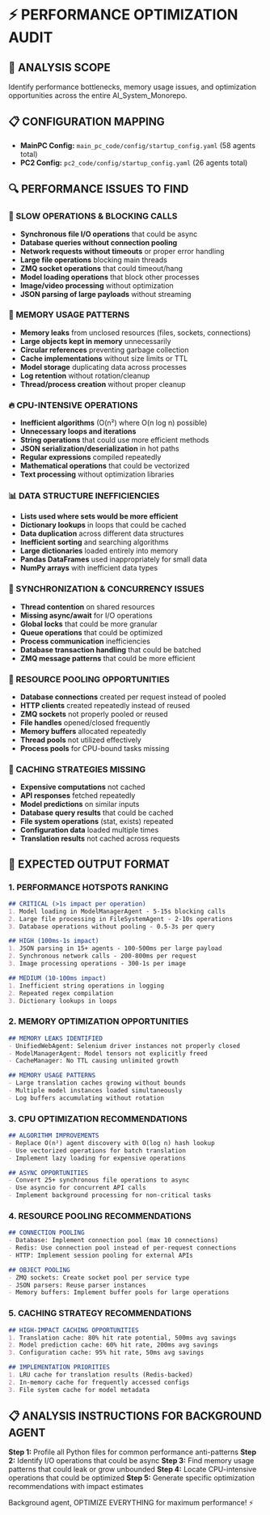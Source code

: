 # ⚡ PERFORMANCE OPTIMIZATION AUDIT

## 🎯 **ANALYSIS SCOPE**
Identify performance bottlenecks, memory usage issues, and optimization opportunities across the entire AI_System_Monorepo.

## 📋 **CONFIGURATION MAPPING**
- **MainPC Config:** `main_pc_code/config/startup_config.yaml` (58 agents total)
- **PC2 Config:** `pc2_code/config/startup_config.yaml` (26 agents total)

## 🔍 **PERFORMANCE ISSUES TO FIND**

### **🐌 SLOW OPERATIONS & BLOCKING CALLS**
- **Synchronous file I/O operations** that could be async
- **Database queries without connection pooling**
- **Network requests without timeouts** or proper error handling
- **Large file operations** blocking main threads
- **ZMQ socket operations** that could timeout/hang
- **Model loading operations** that block other processes
- **Image/video processing** without optimization
- **JSON parsing of large payloads** without streaming

### **🧠 MEMORY USAGE PATTERNS**
- **Memory leaks** from unclosed resources (files, sockets, connections)
- **Large objects kept in memory** unnecessarily
- **Circular references** preventing garbage collection
- **Cache implementations** without size limits or TTL
- **Model storage** duplicating data across processes
- **Log retention** without rotation/cleanup
- **Thread/process creation** without proper cleanup

### **🔥 CPU-INTENSIVE OPERATIONS**
- **Inefficient algorithms** (O(n²) where O(n log n) possible)
- **Unnecessary loops and iterations**
- **String operations** that could use more efficient methods
- **JSON serialization/deserialization** in hot paths
- **Regular expressions** compiled repeatedly
- **Mathematical operations** that could be vectorized
- **Text processing** without optimization libraries

### **📊 DATA STRUCTURE INEFFICIENCIES**
- **Lists used where sets would be more efficient**
- **Dictionary lookups** in loops that could be cached
- **Data duplication** across different data structures
- **Inefficient sorting** and searching algorithms
- **Large dictionaries** loaded entirely into memory
- **Pandas DataFrames** used inappropriately for small data
- **NumPy arrays** with inefficient data types

### **🔄 SYNCHRONIZATION & CONCURRENCY ISSUES**
- **Thread contention** on shared resources
- **Missing async/await** for I/O operations
- **Global locks** that could be more granular
- **Queue operations** that could be optimized
- **Process communication** inefficiencies
- **Database transaction handling** that could be batched
- **ZMQ message patterns** that could be more efficient

### **📱 RESOURCE POOLING OPPORTUNITIES**
- **Database connections** created per request instead of pooled
- **HTTP clients** created repeatedly instead of reused
- **ZMQ sockets** not properly pooled or reused
- **File handles** opened/closed frequently
- **Memory buffers** allocated repeatedly
- **Thread pools** not utilized effectively
- **Process pools** for CPU-bound tasks missing

### **💾 CACHING STRATEGIES MISSING**
- **Expensive computations** not cached
- **API responses** fetched repeatedly
- **Model predictions** on similar inputs
- **Database query results** that could be cached
- **File system operations** (stat, exists) repeated
- **Configuration data** loaded multiple times
- **Translation results** not cached across requests

## 🚀 **EXPECTED OUTPUT FORMAT**

### **1. PERFORMANCE HOTSPOTS RANKING**
```markdown
## CRITICAL (>1s impact per operation)
1. Model loading in ModelManagerAgent - 5-15s blocking calls
2. Large file processing in FileSystemAgent - 2-10s operations
3. Database operations without pooling - 0.5-3s per query

## HIGH (100ms-1s impact)
1. JSON parsing in 15+ agents - 100-500ms per large payload
2. Synchronous network calls - 200-800ms per request
3. Image processing operations - 300-1s per image

## MEDIUM (10-100ms impact)
1. Inefficient string operations in logging
2. Repeated regex compilation
3. Dictionary lookups in loops
```

### **2. MEMORY OPTIMIZATION OPPORTUNITIES**
```markdown
## MEMORY LEAKS IDENTIFIED
- UnifiedWebAgent: Selenium driver instances not properly closed
- ModelManagerAgent: Model tensors not explicitly freed
- CacheManager: No TTL causing unlimited growth

## MEMORY USAGE PATTERNS
- Large translation caches growing without bounds
- Multiple model instances loaded simultaneously
- Log buffers accumulating without rotation
```

### **3. CPU OPTIMIZATION RECOMMENDATIONS**
```markdown
## ALGORITHM IMPROVEMENTS
- Replace O(n²) agent discovery with O(log n) hash lookup
- Use vectorized operations for batch translation
- Implement lazy loading for expensive operations

## ASYNC OPPORTUNITIES
- Convert 25+ synchronous file operations to async
- Use asyncio for concurrent API calls
- Implement background processing for non-critical tasks
```

### **4. RESOURCE POOLING RECOMMENDATIONS**
```markdown
## CONNECTION POOLING
- Database: Implement connection pool (max 10 connections)
- Redis: Use connection pool instead of per-request connections
- HTTP: Implement session pooling for external APIs

## OBJECT POOLING
- ZMQ sockets: Create socket pool per service type
- JSON parsers: Reuse parser instances
- Memory buffers: Implement buffer pools for large operations
```

### **5. CACHING STRATEGY RECOMMENDATIONS**
```markdown
## HIGH-IMPACT CACHING OPPORTUNITIES
1. Translation cache: 80% hit rate potential, 500ms avg savings
2. Model prediction cache: 60% hit rate, 200ms avg savings
3. Configuration cache: 95% hit rate, 50ms avg savings

## IMPLEMENTATION PRIORITIES
1. LRU cache for translation results (Redis-backed)
2. In-memory cache for frequently accessed configs
3. File system cache for model metadata
```

## 📋 **ANALYSIS INSTRUCTIONS FOR BACKGROUND AGENT**

**Step 1:** Profile all Python files for common performance anti-patterns
**Step 2:** Identify I/O operations that could be async
**Step 3:** Find memory usage patterns that could leak or grow unbounded
**Step 4:** Locate CPU-intensive operations that could be optimized
**Step 5:** Generate specific optimization recommendations with impact estimates

Background agent, OPTIMIZE EVERYTHING for maximum performance! ⚡ 